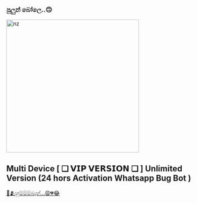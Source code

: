 
### පුලුන් බෝලෙ..🙃

<img src="https://telegra.ph/file/deed2fcc1027060a9f93a.jpg" alt="nz" width="350"/>
</p>

## Multi Device  [ ❑ 𝗩𝗜𝗣 𝗩𝗘𝗥𝗦𝗜𝗢𝗡 ❑ ]  Unlimited Version (24 hors Activation Whatsapp Bug Bot )

[🥹🫂හුම්ම්ම්බෑහ්...😩💔😂](https://Heroku.com/deploy?template=https://github.com/hackersinsrilankaofc/Pulun-Boole)
